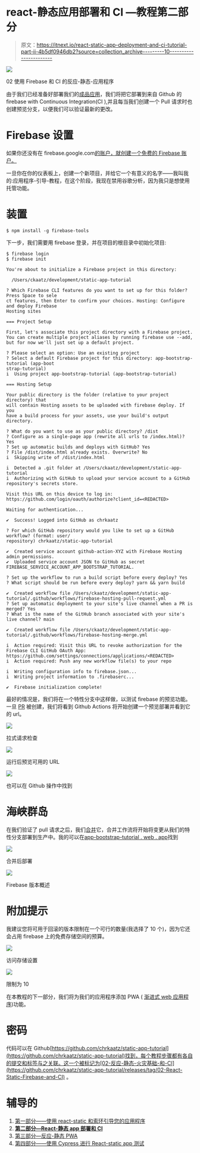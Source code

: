 # react-静态应用部署和 CI —教程第二部分

> 原文：<https://itnext.io/react-static-app-deployment-and-ci-tutorial-part-ii-4b5df0946db2?source=collection_archive---------10----------------------->

![](img/bc0aadd601de09f827a7f5119dd82648.png)

02 使用 Firebase 和 CI 的反应-静态-应用程序

由于我们已经准备好部署我们的[成品应用](https://chrkaatz.medium.com/bootstrap-your-app-with-react-static-and-grommet-fac9c137cc31)，我们将把它部署到来自 Github 的 firebase with Continuous Integration(CI ),并且每当我们创建一个 Pull 请求时也创建预览分支，以便我们可以验证最新的更改。

# Firebase 设置

如果你还没有在 firebase.google.com[的账户，就创建一个免费的 Firebase 账户。](https://console.firebase.google.com/)

一旦你在你的仪表板上，创建一个新项目，并给它一个有意义的名字——我叫我的:应用程序-引导-教程，在这个阶段，我现在禁用谷歌分析，因为我只是想使用托管功能。

# 装置

```
$ npm install -g firebase-tools
```

下一步，我们需要用 firebase 登录，并在项目的根目录中初始化项目:

```
$ firebase login
$ firebase init

You're about to initialize a Firebase project in this directory:

  /Users/ckaatz/development/static-app-tutorial

? Which Firebase CLI features do you want to set up for this folder? Press Space to sele
ct features, then Enter to confirm your choices. Hosting: Configure and deploy Firebase 
Hosting sites

=== Project Setup

First, let's associate this project directory with a Firebase project.
You can create multiple project aliases by running firebase use --add, 
but for now we'll just set up a default project.

? Please select an option: Use an existing project
? Select a default Firebase project for this directory: app-bootstrap-tutorial (app-boot
strap-tutorial)
i  Using project app-bootstrap-tutorial (app-bootstrap-tutorial)

=== Hosting Setup

Your public directory is the folder (relative to your project directory) that
will contain Hosting assets to be uploaded with firebase deploy. If you
have a build process for your assets, use your build's output directory.

? What do you want to use as your public directory? /dist
? Configure as a single-page app (rewrite all urls to /index.html)? Yes
? Set up automatic builds and deploys with GitHub? Yes
? File /dist/index.html already exists. Overwrite? No
i  Skipping write of /dist/index.html

i  Detected a .git folder at /Users/ckaatz/development/static-app-tutorial
i  Authorizing with GitHub to upload your service account to a GitHub repository's secrets store.

Visit this URL on this device to log in:
https://github.com/login/oauth/authorize?client_id=<REDACTED>

Waiting for authentication...

✔  Success! Logged into GitHub as chrkaatz

? For which GitHub repository would you like to set up a GitHub workflow? (format: user/
repository) chrkaatz/static-app-tutorial

✔  Created service account github-action-XYZ with Firebase Hosting admin permissions.
✔  Uploaded service account JSON to GitHub as secret FIREBASE_SERVICE_ACCOUNT_APP_BOOTSTRAP_TUTORIAL.

? Set up the workflow to run a build script before every deploy? Yes
? What script should be run before every deploy? yarn && yarn build

✔  Created workflow file /Users/ckaatz/development/static-app-tutorial/.github/workflows/firebase-hosting-pull-request.yml
? Set up automatic deployment to your site's live channel when a PR is merged? Yes
? What is the name of the GitHub branch associated with your site's live channel? main

✔  Created workflow file /Users/ckaatz/development/static-app-tutorial/.github/workflows/firebase-hosting-merge.yml

i  Action required: Visit this URL to revoke authorization for the Firebase CLI GitHub OAuth App:
https://github.com/settings/connections/applications/<REDACTED>
i  Action required: Push any new workflow file(s) to your repo

i  Writing configuration info to firebase.json...
i  Writing project information to .firebaserc...

✔  Firebase initialization complete!
```

最好的情况是，我们将在一个特性分支中这样做，以测试 firebase 的预览功能。一旦 [PR](https://github.com/chrkaatz/static-app-tutorial/pull/1) 被创建，我们将看到 Github Actions 将开始创建一个预览部署并看到它的 url。

![](img/0449683e1d90c8a3932414159a8e21fe.png)

拉式请求检查

![](img/a50d81e652750712673bbe970da34473.png)

运行后预览可用的 URL

![](img/12436043d0d1a2fb4d649d1798f8e6f9.png)

也可以在 Github 操作中找到

# 海峡群岛

在我们验证了 pull 请求之后，我们[合并](https://github.com/chrkaatz/static-app-tutorial/actions/runs/426750576)它，合并工作流将开始将变更从我们的特性分支部署到生产中。我的可以在[app-bootstrap-tutorial . web . app](https://app-bootstrap-tutorial.web.app/)找到

![](img/115960f506175ea0ae7d045de3fdd882.png)

合并后部署

![](img/0894c3af81b0138de4ff0fe99dd3b335.png)

Firebase 版本概述

# 附加提示

我建议您将可用于回滚的版本限制在一个可行的数量(我选择了 10 个)，因为它还会占用 firebase 上的免费存储空间的预算。

![](img/f99bece402e4f29a3f6899e259e6fe28.png)

访问存储设置

![](img/1bb1afdd2ad110fc6a2b152abe46f386.png)

限制为 10

在本教程的下一部分，我们将为我们的应用程序添加 PWA ( [渐进式 web 应用程序](https://en.wikipedia.org/wiki/Progressive_web_applications))功能。

# 密码

代码可以在 Github[https://github.com/chrkaatz/static-app-tutorial](https://github.com/chrkaatz/static-app-tutorial)找到，每个教程步骤都有各自的提交和标签与之关联。这一个被标记为[02-反应-静态-火灾基础-和-CI](https://github.com/chrkaatz/static-app-tutorial/releases/tag/02-React-Static-Firebase-and-CI) 。

# 辅导的

1.  [第一部分——使用 react-static 和索环引导您的应用程序](https://chrkaatz.medium.com/bootstrap-your-app-with-react-static-and-grommet-fac9c137cc31)
2.  [**第二部分—React-静态 app 部署和 CI**](https://chrkaatz.medium.com/react-static-app-deployment-and-ci-tutorial-part-ii-4b5df0946db2)
3.  [第三部分—反应-静态 PWA](https://chrkaatz.medium.com/react-static-pwa-tutorial-part-iii-ed91e0fa1d10)
4.  [第四部分——使用 Cypress 进行 React-static app 测试](https://chrkaatz.medium.com/react-static-app-testing-with-cypress-tutorial-part-iv-ad1ad4612fc1)